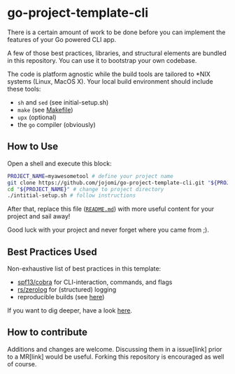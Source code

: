 # go-project-template-cli

There is a certain amount of work to be done before you can implement the features of your Go powered CLI app.

A few of those best practices, libraries, and structural elements are bundled in this repository. You can use it to bootstrap your own codebase.

The code is platform agnostic while the build tools are tailored to *NIX systems (Linux, MacOS X). Your local build environment should include these tools:

* `sh` and `sed` (see initial-setup.sh)
* `make` (see [Makefile](Makefile]))
* `upx` (optional)
* the `go` compiler (obviously)

## How to Use

Open a shell and execute this block:

``` bash
PROJECT_NAME=myawesometool # define your project name
git clone https://github.com/jojomi/go-project-template-cli.git "${PROJECT_NAME}" # clone this repo
cd "${PROJECT_NAME}" # change to project directory
./intitial-setup.sh # follow instructions
```

After that, replace this file ([`README.md`](README.md)) with more useful content for your project and sail away!

Good luck with your project and never forget where you came from ;).

## Best Practices Used

Non-exhaustive list of best practices in this template:

* [spf13/cobra](https://github.com/spf13/cobra) for CLI-interaction, commands, and flags
* [rs/zerolog](https://github.com/rs/zerolog) for (structured) logging
* reproducible builds (see [here](https://blog.filippo.io/reproducing-go-binaries-byte-by-byte/))

If you want to dig deeper, have a look [here](go.mod).

## How to contribute

Additions and changes are welcome. Discussing them in a issue[link] prior to a MR[link] would be useful. Forking this repository is encouraged as well of course.